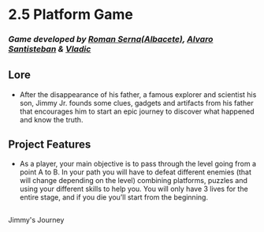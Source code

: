 # 2.5 Platform Game
### *Game developed by [Roman Serna(Albacete)](https://github.com/Raist3D), [Alvaro Santisteban](https://github.com/Montalx) & [Vladic](https://github.com/kalyer)*

## Lore
####
- After the disappearance of his father, a famous explorer and scientist his son, Jimmy Jr. founds some clues, gadgets and artifacts from his father that encourages him to start an epic journey to discover what happened and know the truth. 

## Project Features
- As a player, your main objective is to pass through the level going from a point A to B. In your path you will have to defeat different enemies (that will change depending on the level) combining platforms, puzzles and using your different skills to help you.   You will only have 3 lives for the entire stage, and if you die you’ll start from the beginning. 

## 

 Jimmy's Journey
